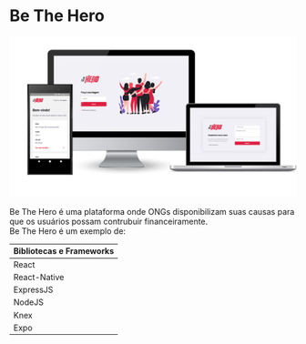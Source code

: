 # Be The Hero


<img src="https://github.com/guilhermegrijo/be-the-hero/blob/master/BeTheHero.jpg">

Be The Hero é uma plataforma onde ONGs disponibilizam suas causas para que os usuários possam contrubuir financeiramente. 
<br>
Be The Hero é um exemplo de:

|Bibliotecas e Frameworks|
| ------ |
|React|
|React-Native|
|ExpressJS|
|NodeJS|
|Knex|
|Expo|
